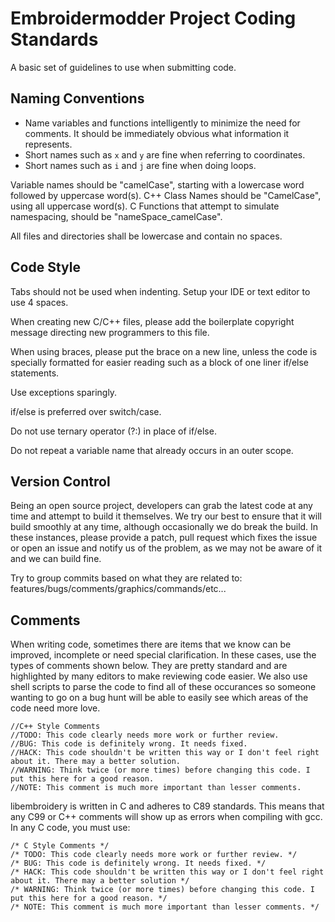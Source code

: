 # Embroidermodder Project Coding Standards

A basic set of guidelines to use when submitting code.

## Naming Conventions

* Name variables and functions intelligently to minimize the need for comments.
It should be immediately obvious what information it represents.
* Short names such as `x` and `y` are fine when referring to coordinates.
* Short names such as `i` and `j` are fine when doing loops.

Variable names should be "camelCase", starting with a lowercase word followed by uppercase word(s).
C++ Class Names should be "CamelCase", using all uppercase word(s).
C Functions that attempt to simulate namespacing, should be "nameSpace_camelCase".

All files and directories shall be lowercase and contain no spaces.

## Code Style

Tabs should not be used when indenting. Setup your IDE or text editor to use 4 spaces.

When creating new C/C++ files, please add the boilerplate copyright message directing
new programmers to this file.

When using braces, please put the brace on a new line, unless the code is specially formatted
for easier reading such as a block of one liner if/else statements.

Use exceptions sparingly.

if/else is preferred over switch/case.

Do not use ternary operator (?:) in place of if/else.

Do not repeat a variable name that already occurs in an outer scope.

## Version Control 

Being an open source project, developers can grab the latest code at any time
and attempt to build it themselves. We try our best to ensure that it will build smoothly
at any time, although occasionally we do break the build. In these instances,
please provide a patch, pull request which fixes the issue or open an issue and
notify us of the problem, as we may not be aware of it and we can build fine.

Try to group commits based on what they are related to: features/bugs/comments/graphics/commands/etc...

## Comments

When writing code, sometimes there are items that we know can be improved,
incomplete or need special clarification. In these cases, use the types of
comments shown below. They are pretty standard and are highlighted by many editors to
make reviewing code easier. We also use shell scripts to parse the code to find
all of these occurances so someone wanting to go on a bug hunt will be able to
easily see which areas of the code need more love.

```
//C++ Style Comments
//TODO: This code clearly needs more work or further review.
//BUG: This code is definitely wrong. It needs fixed.
//HACK: This code shouldn't be written this way or I don't feel right about it. There may a better solution.
//WARNING: Think twice (or more times) before changing this code. I put this here for a good reason.
//NOTE: This comment is much more important than lesser comments.
```

libembroidery is written in C and adheres to C89 standards. This means
that any C99 or C++ comments will show up as errors when compiling with
gcc. In any C code, you must use:

```
/* C Style Comments */
/* TODO: This code clearly needs more work or further review. */
/* BUG: This code is definitely wrong. It needs fixed. */
/* HACK: This code shouldn't be written this way or I don't feel right about it. There may a better solution */
/* WARNING: Think twice (or more times) before changing this code. I put this here for a good reason. */
/* NOTE: This comment is much more important than lesser comments. */
```

